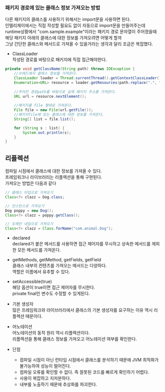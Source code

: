 ### 패키지 경로에 있는 클래스 정보 가져오는 방법  
다른 패키지의 클래스를 사용하기 위해서는 import문을 사용하면 된다.  
인텔리제이에서는 직접 작성할 필요도 없이 자동으로 import문을 만들어주는데  
runtime상황에서 "com.sample.example"이라는 패키지 경로 문자열이 주어졌을때  
해당 패키지 아래의 클래스에 대한 정보를 가져오려면 어떻게 할까  
그냥 간단한 클래스와 메서드로 가져올 수 있을거라는 생각과 달리 조금은 복잡했다.  

- ClassLoader  
작성된 경로를 바탕으로 패키지에 직접 접근해야한다.  
```java
private void getClassName(String path) throws IOException {
    //쓰레드에서 클래스 정보를 가져온다.
    ClassLoader loader = Thread.currentThread().getContextClassLoader();
    Enumeration<URL> resource = loader.getResources(path.replace(".", "/"));
    
    //주어진 경로path를 바탕으로 실제 패키지 주소를 가져온다.
    URL url = resource.nextElement();
    
    //패키지를 file 형태로 가져온다.
    File file = new File(url.getFile());
    //패키지file에 있는 클래스에 대한 정보를 가져온다.
    String[] list = file.list();

    for (String s : list) {
        System.out.println(s);
    }
}
```

## 리플렉션  
컴파일 시점에서 클래스에 대한 정보를 가져올 수 있다.  
프레임워크나 라이브러리는 리플렉션을 통해 구현된다.  
가져오는 방법은 다음과 같다
```java
// 클래스 타입으로 가져오기
Class<?> clazz = Dog.class;

// 인스턴스로 가져오기
Dog poppy = new Dog();
Class<?> clazz = poppy.getClass();

// 도메인 네임으로 가져오기
Class<?> clazz = Class.forName("com.animal.Dog");
```

- declared  
declared가 붙은 메서드를 사용하면 접근 제어자를 무시하고 상속한 메서드를 제외한 모든 메서드를 가져온다.  

- getMethods, getMethod, getFields, getField  
클래스 내부의 컨텐츠를 가져오는 메서드는 다양하다.  
역할은 이름에서 유추할 수 있다.

- setAccessible(true)  
해당 옵션이 true이면 접근 제어자를 무시한다.  
private final인 변수도 수정할 수 있게된다.

- 기본 생성자  
많은 프레임워크와 라이브러리에서 클래스의 기본 생성자를 요구하는 이유 역시 리플렉션 때문이다.  

- 어노테이션  
어노테이션의 동작 원리 역시 리플렉션이다.  
리플렉션을 통해 클래스 정보를 가져오고 어노테이션 여부를 확인한다.  

- 단점  
    - 컴파일 시점이 아닌 런타임 시점에서 클래스를 분석하기 때문에 JVM 최적화가 불가능하여 성능이 떨어진다.  
    - 컴파일 오류를 확인할 수 없다. 즉 잘못된 코드를 빠르게 확인하기 어렵다.  
    - 사용이 복잡하고 지저분하다.
    - 내부를 노출하기 때문에 추상화를 파괴한다.  
    


 